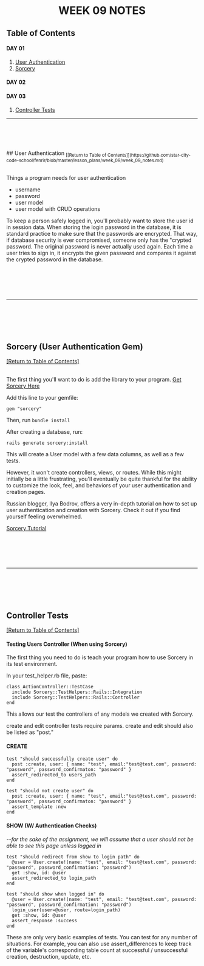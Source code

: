<center><h1>WEEK 09 NOTES</h1></center>

## Table of Contents

#### DAY 01 
1. [User Authentication](#user_authentication)
2. [Sorcery](#sorcery)

#### DAY 02

#### DAY 03
1. [Controller Tests](#controller_tests)

------
<br>
<br>
<br>
<br>
## <a name="user_authentication" /> User Authentication
<sub>[[Return to Table of Contents]](https://github.com/star-city-code-school/fenrir/blob/master/lesson_plans/week_09/week_09_notes.md)</sub>
<br>
<br>

  Things a program needs for user authentication
  - username
  - password 
  - user model 
  - user model with CRUD operations

To keep a person safely logged in, you'll probably want to store the user id in session data.
When storing the login password in the database, it is standard practice to make sure that the passwords are encrypted. That way, if database security is ever compromised, 
someone only has the "crypted password. The original password is never actually used again. Each time a user tries to sign in, it encrypts the given password and compares it against the crypted password in the database. 

<br>
<br>
<br>
<br>

------

<br>
<br>
<br>
<br>

## <a name="sorcery" />Sorcery (User Authentication Gem)
<sub>[[Return to Table of Contents]](https://github.com/star-city-code-school/fenrir/blob/master/lesson_plans/week_09/week_09_notes.md)</sub>
<br>
<br>

The first thing you'll want to do is add the library to your program. [Get Sorcery Here](https://github.com/NoamB/sorcery)

Add this line to your gemfile: 
```
gem "sorcery"
```

Then, run `bundle install` 

After creating a database, run:

```
rails generate sorcery:install
```

This will create a User model with a few data columns, as well as a few tests. 

However, it won't create controllers, views, or routes. While this might initially be a little frustrating, 
you'll eventually be quite thankful for the ability to customize the look, feel, and behaviors of your user authentication and creation pages. 

Russian blogger, Ilya Bodrov, offers a very in-depth tutorial on how to set up user authentication and creation with Sorcery. Check it out if you find yourself feeling overwhelmed. 

[Sorcery Tutorial](http://www.sitepoint.com/magical-authentication-sorcery/)



<br>
<br>
<br>
<br>

------

<br>
<br>
<br>
<br>

## <a name="controller_tests" /> Controller Tests 
<sub>[[Return to Table of Contents]](https://github.com/star-city-code-school/fenrir/blob/master/lesson_plans/week_09/week_09_notes.md)</sub>

####  Testing Users Controller (When using Sorcery)

The first thing you need to do is teach your program how to use Sorcery in its test environment. 

In your test_helper.rb file, paste:

```
class ActionController::TestCase
  include Sorcery::TestHelpers::Rails::Integration
  include Sorcery::TestHelpers::Rails::Controller
end

```



This allows our test the controllers of any models we created with Sorcery. 

create and edit controller tests require params. 
create and edit should also be listed as "post."

#### CREATE

```
test "should successfully create user" do 
  post :create, user: { name: "test", email:"test@test.com", password: "password", password_confirmaton: "password" }
  assert_redirected_to users_path 
end
```

```
test "should not create user" do 
  post :create, user: { name: "test", email:"test@test.com", password: "password", password_confirmaton: "password" }
  assert_template :new
end
```

#### SHOW (W/ Authentication Checks) 
_--for the sake of the assignment, we will assume that a user should not be able to see this page unless logged in_

```
test "should redirect from show to login path" do 
  @user = User.create!(name: "test", email: "test@test.com", password: "password", password_confirmation: "password")
  get :show, id: @user  
  assert_redirected_to login_path
end
```
```
test "should show when logged in" do 
  @user = User.create!(name: "test", email: "test@test.com", password: "password", password_confirmation: "password")
  login_user(user=@user, route=login_path)
  get :show, id: @user
  assert_response :success
end
```

These are only very basic examples of tests. You can test for any number of situations. For example, you can also use assert_differences to keep track of the variable's corresponding table count at successful / unsuccessful creation, destruction, update, etc. 

